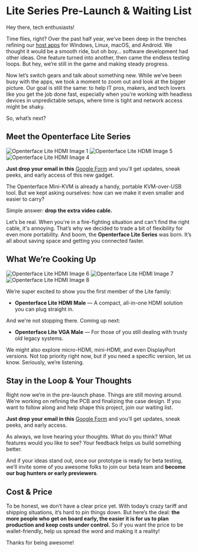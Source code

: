 # Lite Series Pre-Launch & Waiting List

Hey there, tech enthusiasts!

Time flies, right? Over the past half year, we've been deep in the trenches refining our [host apps](/app) for Windows, Linux, macOS, and Android. We thought it would be a smooth ride, but oh boy... software development had other ideas. One feature turned into another, then came the endless testing loops. But hey, we’re still in the game and making steady progress.

Now let’s switch gears and talk about something new. While we’ve been busy with the apps, we took a moment to zoom out and look at the bigger picture. Our goal is still the same: to help IT pros, makers, and tech lovers like you get the job done fast, especially when you're working with headless devices in unpredictable setups, where time is tight and network access might be shaky.

So, what’s next?

## Meet the Openterface Lite Series

<img src="https://assets.openterface.com/images/kvm-stick/hdmi-p1.webp" loading="lazy" alt="Openterface Lite HDMI Image 1" style="max-width: 100%; height: auto; max-height: 260px;">
<img src="https://assets.openterface.com/images/kvm-stick/hdmi-p5.webp" loading="lazy" alt="Openterface Lite HDMI Image 5" style="max-width: 100%; height: auto; max-height: 260px;">
<img src="https://assets.openterface.com/images/kvm-stick/hdmi-p4.webp" loading="lazy" alt="Openterface Lite HDMI Image 4" style="max-width: 100%; height: auto; max-height: 260px;">

**Just drop your email in this** [Google Form](https://forms.gle/yaS1F5E5MSo8DWNZ6) and you’ll get updates, sneak peeks, and early access of this new gadget.

The Openterface Mini-KVM is already a handy, portable KVM-over-USB tool. But we kept asking ourselves: how can we make it even smaller and easier to carry?

Simple answer: **drop the extra video cable.**

Let’s be real. When you're in a fire-fighting situation and can't find the right cable, it's annoying. That’s why we decided to trade a bit of flexibility for even more portability. And boom, the **Openterface Lite Series** was born. It’s all about saving space and getting you connected faster.

## What We’re Cooking Up

<img src="https://assets.openterface.com/images/kvm-stick/hdmi-p6.webp" loading="lazy" alt="Openterface Lite HDMI Image 6" style="max-width: 100%; height: auto; max-height: 260px;">
<img src="https://assets.openterface.com/images/kvm-stick/hdmi-p7.webp" loading="lazy" alt="Openterface Lite HDMI Image 7" style="max-width: 100%; height: auto; max-height: 260px;">
<img src="https://assets.openterface.com/images/kvm-stick/hdmi-p8.webp" loading="lazy" alt="Openterface Lite HDMI Image 8" style="max-width: 100%; height: auto; max-height: 260px;">

We’re super excited to show you the first member of the Lite family:

- **Openterface Lite HDMI Male** — A compact, all-in-one HDMI solution you can plug straight in.

And we're not stopping there. Coming up next:

- **Openterface Lite VGA Male** — For those of you still dealing with trusty old legacy systems.

We might also explore micro-HDMI, mini-HDMI, and even DisplayPort versions. Not top priority right now, but if you need a specific version, let us know. Seriously, we’re listening.

## Stay in the Loop & Your Thoughts

Right now we’re in the pre-launch phase. Things are still moving around. We’re working on refining the PCB and finalizing the case design. If you want to follow along and help shape this project, join our waiting list.

**Just drop your email in this** [Google Form](https://forms.gle/yaS1F5E5MSo8DWNZ6) and you’ll get updates, sneak peeks, and early access.

As always, we love hearing your thoughts. What do you think? What features would you like to see? Your feedback helps us build something better.

And if your ideas stand out, once our prototype is ready for beta testing, we’ll invite some of you awesome folks to join our beta team and **become our bug hunters or early previewers**.

## Cost & Price

To be honest, we don’t have a clear price yet. With today’s crazy tariff and shipping situations, it’s hard to pin things down. But here’s the deal: **the more people who get on board early, the easier it is for us to plan production and keep costs under control.** So if you want the price to be wallet-friendly, help us spread the word and making it a reality!

Thanks for being awesome!